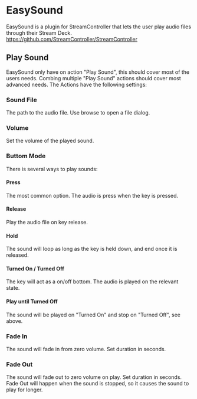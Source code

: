 
# EasySound

EasySound is a plugin for StreamController that lets the user play audio files through their Stream Deck.
https://github.com/StreamController/StreamController

## Play Sound
EasySound only have on action "Play Sound", this should cover most of the users needs. Combing multiple "Play Sound" actions should cover most advanced needs. 
The Actions have the following settings:

### Sound File
The path to the audio file. Use browse to open a file dialog.

### Volume
Set the volume of the played sound.

### Buttom Mode
There is several ways to play sounds:

#### Press
The most common option. The audio is press when the key is pressed.

#### Release
Play the audio file on key release.

#### Hold
The sound will loop as long as the key is held down, and end once it is released.

#### Turned On / Turned Off
The key will act as a on/off bottom. The audio is played on the relevant state.

#### Play until Turned Off
The sound will be played on "Turned On" and stop on "Turned Off", see above.

### Fade In
The sound will fade in from zero volume. Set duration in seconds.

### Fade Out
The sound will fade out to zero volume on play. Set duration in seconds. Fade Out will happen when the sound is stopped, so it causes the sound to play for longer.